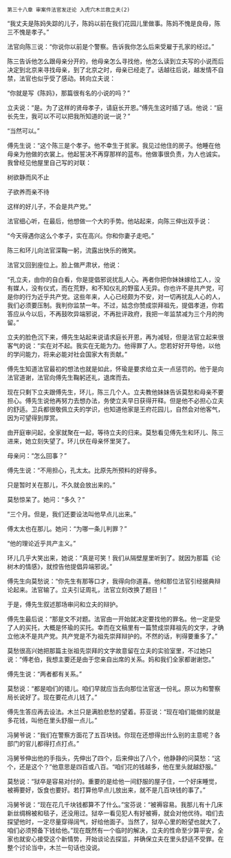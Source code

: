     第三十八章 审案件法官发迂论 入虎穴木兰救立夫(2) 

   “我丈夫是陈妈失踪的儿子，陈妈以前在我们花园儿里做事。陈妈不愧是良母，陈三不愧是孝子。”

   法官向陈三说：“你说你以前是个警察。告诉我你怎么后来受雇于孔家的经过。”

   陈三告诉他怎么跟母亲分开的，他母亲怎么寻找他，他怎么读到立夫写的小说而后决定到北京来寻找母亲，到了北京之时，母亲已经走了。话越往后说，越发情不自禁，法官也似乎受了感动。转向立夫说：

   “你就是写《陈妈》，那篇很有名的小说的吗？”

   立夫说：“是。为了这样的贤母孝子，请庭长开恩。”傅先生这时插了话。他说：“庭长先生，我可以不可以把我所知道的说一说？”

   “当然可以。”

   傅先生说：“这个陈三是个孝子。他不幸生于贫家。我见过他住的房子。他睡在他母亲为他做的衣裳上。他起誓决不再穿那样的蓝布。他做事很负责，为人也诚实。我曾经见他屋里自己写的对联：

   树欲静而风不止

   子欲养而亲不待

   这样的好儿子，不会是共产党。”

   法官细心听，在最后，他想做一个大的手势。他站起来，向陈三伸出双手说：

   “今天得遇你这么个孝子，实在高兴。你和你妻子走吧。”

   陈三和环儿向法官深鞠一躬，流露出快乐的微笑。

   法官又回到座位上。脸上做严肃状，他说：

   “孔立夫，由你的自白看，你是提倡邪说扰乱人心。再者你把你妹妹嫁给工人，没有媒人，没有仪式，而在荒野，和不知仪礼的野蛮人无异。你也许不是共产党，可是你的行为近乎共产党。这些年来，人心已经颇为不安，对一切再扰乱人心的人，我们必须要压制。我判你监禁一年。不过，姑念你赞成崇拜祖先，提倡孝道，你若答应从今以后，不再鼓吹异端邪说，不再批评政府，我把一年监禁减为三个月的拘留。”

   立夫的脸色沉下来，傅先生站起来说请求庭长开恩，再为减轻，但是法官立起来很客气的说：“实在对不起。我实在无能为力。他得罪了人。您若好好开导他，以他的学问能力，将来必能对社会国家大有贡献。”

   傅先生知道法官最初的想法也就是如此，怀瑜是要求给立夫一点惩罚的。他于是向法官道谢，法官向傅先生鞠躬还礼，退席而去。

   现在只剩下立夫跟傅先生，环儿，陈三几个人。立夫教他妹妹告诉莫愁和母亲不要担心。傅先生说他再努力去想办法，务使立夫早日获得开释。但是他不必担心立夫的舒适。卫兵都很敬佩立夫的学识，也知道他家是王府花园儿，自然会对他客气，因为可望得到厚赏。

   由开庭审问起，全家就聚在一起，等待立夫的归来。莫愁看见傅先生和环儿、陈三进来，她立刻失望了。环儿伏在母亲怀里哭了。

   母亲问：“怎么回事？”

   傅先生说：“不用担心，孔太太。比原先所预料的好得多。

   只是暂时关在那儿，不久就会放出来的。”

   莫愁惊呆了。她问：“多久？”

   “三个月。但是，我们还要设法叫他早点儿出来。”

   傅太太也在那儿。她问：“为哪一条儿判罪？”

   “他的理论近乎共产主义。”

   环儿几乎大笑出来，她说：“真是可笑！我们从隔壁屋里听到了。就因为那篇《论树木的情感》，就控告他提倡异端邪说。”

   傅先生向莫愁说：“你先生有那等口才，我得向你道喜。他和那位法官引经据典辩论起来。法官输了。立夫引证周礼，法官立刻改换了题目！”

   于是，傅先生叙述那场审问和立夫的辩护。

   傅先生最后说：“那是文不对题。法官由一开始就决定要找他的罪名。他一定是受了人的买托，大概是怀瑜的买托。幸而在文稿里有一篇赞成崇拜祖先的文字，才确立他决不是共产党。共产党是不为祖先崇拜辩护的。不然的话，判得要重多了。”

   莫愁很高兴她把那篇主张祖先崇拜的文字故意留在立夫的实验室里，不过她只说：“傅老伯，我想主要还是由于您亲自出席的关系。妈和我们全家都谢谢您。”

   傅先生说：“两者都有关系。”

   莫愁说：“都是咱们的错儿。咱们早就应当去向那位法官送一份礼。原以为和警察局长说好了。现在要花点儿钱了。”

   傅先生答应再去设法。木兰只是满脸悲愁的望着。荪亚说：“现在咱们能做的就是多花钱，叫他在里头舒服一点儿。”

   冯舅爷说：“我们在警察方面花了五百块钱。你现在还想得出什么别的主意呢？各部门的官儿都得打点打点。”

   冯舅爷伸出他的手指头，先伸出了四个，后来伸出了八个，他静静的问莫愁：“这个，还是这个？”他意思是四百或八百。“咱们花的钱越多，他在里头就越舒服。”

   莫愁说：“狱卒是容易对付的。重要的是给他一间舒服的屋子住，一个好床睡觉，被褥要好，饭食也要好。若打算他早点儿放出来，就不是几百块钱的事了。”

   冯舅爷说：“现在花几千块钱都算不了什么。”宝芬说：“被褥容易。我那儿有十几床新丝绸棉被和毯子，还没用过。狱卒一看见犯人有好被褥，就会对他优待。咱们去探望他时，一定尽量穿得阔气，好给他面子。当然了，狱卒心里的盼望也就大了，咱们必须预备下钱给他。”现在既然有一个临时的解决，立夫的性命至少算平安，全家也就安心接受这个新情势，开始谈论去探监，并确保立夫在里头舒适不受罪。在整个讨论当中，木兰一句话也没说。

